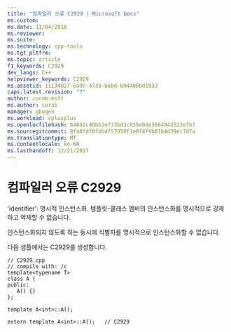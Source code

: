 ```yaml
---
title: "컴파일러 오류 C2929 | Microsoft Docs"
ms.custom: 
ms.date: 11/04/2016
ms.reviewer: 
ms.suite: 
ms.technology: cpp-tools
ms.tgt_pltfrm: 
ms.topic: article
f1_keywords: C2929
dev_langs: C++
helpviewer_keywords: C2929
ms.assetid: 11134027-6adc-4733-b6bd-b94486bd1933
caps.latest.revision: "7"
author: corob-msft
ms.author: corob
manager: ghogen
ms.workload: cplusplus
ms.openlocfilehash: 64842c40bb2e773bd3c935e0de3664943522e7b7
ms.sourcegitcommit: 8fa8fdf0fbb4f57950f1e8f4f9b81b4d39ec7d7a
ms.translationtype: MT
ms.contentlocale: ko-KR
ms.lasthandoff: 12/21/2017
---
```

# <a name="compiler-error-c2929"></a>컴파일러 오류 C2929
'identifier': 명시적 인스턴스화. 템플릿-클래스 멤버의 인스턴스화를 명시적으로 강제하고 억제할 수 없습니다.  
  
 인스턴스화되지 않도록 하는 동시에 식별자를 명시적으로 인스턴스화할 수 없습니다.  
  
 다음 샘플에서는 C2929를 생성합니다.  
  
```  
// C2929.cpp  
// compile with: /c  
template<typename T>  
class A {  
public:  
   A() {}  
};  
  
template A<int>::A();  
  
extern template A<int>::A();   // C2929  
```